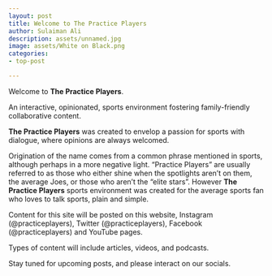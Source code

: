 ```yaml
---
layout: post
title: Welcome to The Practice Players
author: Sulaiman Ali
description: assets/unnamed.jpg
image: assets/White on Black.png
categories:
- top-post

---
```

Welcome to **The Practice Players**.

An interactive, opinionated, sports environment fostering family-friendly collaborative content.

**The Practice Players** was created to envelop a passion for sports with dialogue, where opinions are always welcomed.

Origination of the name comes from a common phrase mentioned in sports, although perhaps in a more negative light. “Practice Players” are usually referred to as those who either shine when the spotlights aren’t on them, the average Joes, or those who aren’t the “elite stars”. However **The Practice Players** sports environment was created for the average sports fan who loves to talk sports, plain and simple.

Content for this site will be posted on this website, Instagram (@practiceplayers), Twitter (@practiceplayers), Facebook (@practiceplayers) and YouTube pages.

Types of content will include articles, videos, and podcasts.

Stay tuned for upcoming posts, and please interact on our socials.